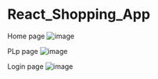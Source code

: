 # React_Shopping_App
Home page
![image](https://github.com/Chaitanya17414/React_Shopping_App/assets/87313646/1e9881f5-290f-4d8d-8c19-9f641c977ec8)

PLp page
![image](https://github.com/Chaitanya17414/React_Shopping_App/assets/87313646/1e6aa316-9769-4017-9c1f-374933850bc0)

Login page 
![image](https://github.com/Chaitanya17414/React_Shopping_App/assets/87313646/ad520e34-c164-4135-8903-c47be01dfe31)

